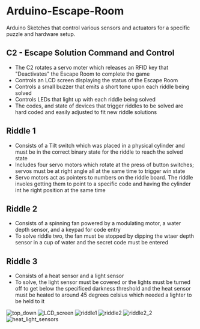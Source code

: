 # Arduino-Escape-Room
Arduino Sketches that control various sensors and actuators for a specific puzzle and hardware setup.

## C2 - Escape Solution Command and Control
- The C2 rotates a servo moter which releases an RFID key that "Deactivates" the Escape Room to complete the game
- Controls an LCD screen displaying the status of the Escape Room
- Controls a small buzzer that emits a short tone upon each riddle being solved
- Controls LEDs that light up with each riddle being solved
- The codes, and state of devices that trigger riddles to be solved are hard coded and easily adjusted to fit new riddle solutions

## Riddle 1
- Consists of a Tilt switch which was placed in a physical cylinder and must be in the correct binary state for the riddle to reach the solved state
- Includes four servo motors which rotate at the press of button switches; servos must be at right angle all at the same time to trigger win state
- Servo motors act as pointers to numbers on the riddle board. The riddle involes getting them to point to a specific code and having the cylinder int he right position at the same time

## Riddle 2
- Consists of a spinning fan powered by a modulating motor, a water depth sensor, and a keypad for code entry
- To solve riddle two, the fan must be stopped by dipping the wtaer depth sensor in a cup of water and the secret code must be entered

## Riddle 3
- Consists of a heat sensor and a light sensor
- To solve, the light sensor must be covered or the lights must be turned off to get below the specificed darkness threshold and the heat sensor must be heated to around 45 degrees celsius which needed a lighter to be held to it


![top_down](https://user-images.githubusercontent.com/103903501/188039209-b9b5151e-d310-44da-a239-7080942cd583.jpg)
![LCD_screen](https://user-images.githubusercontent.com/103903501/188039203-9a3f2b9a-2918-45a4-9ce0-ca8bbafb4479.jpg)
![riddle1](https://user-images.githubusercontent.com/103903501/188039205-083858fc-db15-45bf-87a2-f5ed5deb717f.jpg)
![riddle2](https://user-images.githubusercontent.com/103903501/188039206-f64fcb80-8d93-4f60-a272-284e3e7ebd6d.jpg)
![riddle2_2](https://user-images.githubusercontent.com/103903501/188039207-8dc3c94c-eb0b-427c-b29f-9d6044d78c76.jpg)
![heat_light_sensors](https://user-images.githubusercontent.com/103903501/188039201-00284e4e-b62e-481e-a2f3-2c95793a502b.jpg)

